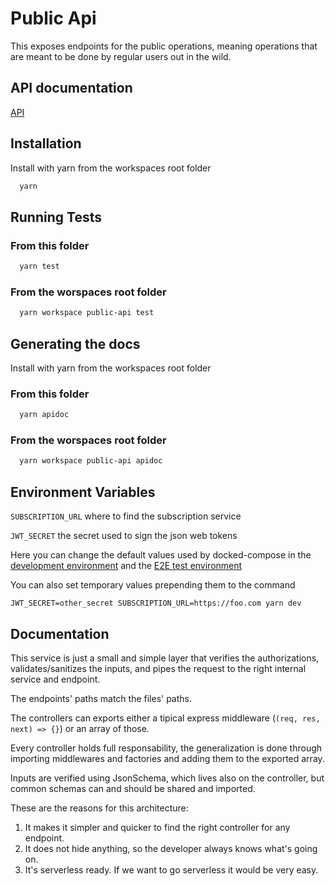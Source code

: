 
# Public Api

This exposes endpoints for the public operations, meaning operations that are meant to be done by regular users out in the wild.

## API documentation
[API](./API.md)


## Installation 

Install with yarn from the workspaces root folder

```bash 
  yarn
```
    
## Running Tests

### From this folder
```bash
  yarn test
```

### From the worspaces root folder 

```bash
  yarn workspace public-api test
```

## Generating the docs 

Install with yarn from the workspaces root folder

### From this folder
```bash
  yarn apidoc
```

### From the worspaces root folder 

```bash
  yarn workspace public-api apidoc
```


## Environment Variables

`SUBSCRIPTION_URL` where to find the subscription service

`JWT_SECRET` the secret used to sign the json web tokens

Here you can change the default values used by docked-compose in the [development environment](../docker/dev/.env) and the [E2E test environment](../docker/test/.env)

You can also set temporary values prepending them to the command

```
JWT_SECRET=other_secret SUBSCRIPTION_URL=https://foo.com yarn dev
```


## Documentation

This service is just a small and simple layer that verifies the authorizations, validates/sanitizes the inputs, and pipes the request to the right internal service and endpoint.

The endpoints' paths match the files' paths.

The controllers can exports either a tipical express middleware (`(req, res, next) => {}`) or an array of those.

Every controller holds full responsability, the generalization is done through importing middlewares and factories and adding them to the exported array.

Inputs are verified using JsonSchema, which lives also on the controller, but common schemas can and should be shared and imported.

These are the reasons for this architecture:

1. It makes it simpler and quicker to find the right controller for any endpoint.
2. It does not hide anything, so the developer always knows what's going on.
3. It's serverless ready. If we want to go serverless it would be very easy.


